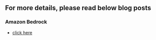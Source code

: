 ## For more details, please read below blog posts

### Amazon Bedrock
* [click here](https://medium.com/@naman884/how-to-build-serverless-generative-ai-app-using-amazon-bedrock-api-gateway-lambda-s3-and-postman-535436d05f4b)




